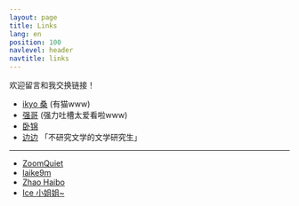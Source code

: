 ```yaml
---
layout: page
title: Links
lang: en
position: 100
navlevel: header
navtitle: links
---
```


欢迎留言和我交换链接！

* [ikyo 桑](https://inokyo.wordpress.com/) (有猫www)
* [强哥](https://strongbrother.blogspot.com/) (强力吐槽太爱看啦www)
* [卧锦](https://crescendomeow.wordpress.com/)
* [边边](https://rkidaki.space/) 「不研究文学的文学研究生」

---

* [ZoomQuiet](http://zoomquiet.io/)
* [laike9m](https://laike9m.com/)
* [Zhao Haibo](https://www.zhaofinger.com/)
* [Ice 小姐姐~](https://lxy2222.github.io/)
